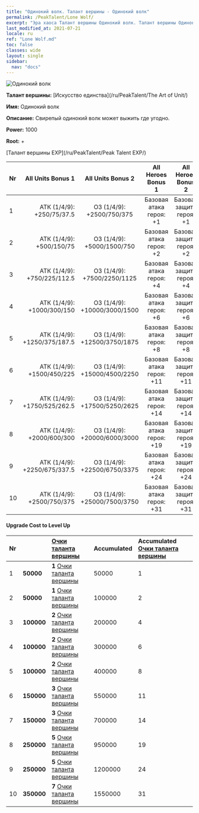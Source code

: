 ```yaml
---
title: "Одинокий волк. Талант вершины - Одинокий волк"
permalink: /PeakTalent/Lone Wolf/
excerpt: "Эра хаоса Талант вершины Одинокий волк. Талант вершины Одинокий волк. Одинокий волк"
last_modified_at: 2021-07-21
locale: ru
ref: "Lone Wolf.md"
toc: false
classes: wide
layout: single
sidebar:
  nav: "docs"
---
```


  ![Одинокий волк](/images/pt/talent_2001.png)

  **Талант вершины:** [Искусство единства](/ru/PeakTalent/The Art of Unit/)

  **Имя:** Одинокий волк

  **Описание:** Свирепый одинокий волк может выжить где угодно.

  **Power:** 1000

  **Root:** +

  [Талант вершины EXP](/ru/PeakTalent/Peak Talent EXP/)

  | Nr | All Units Bonus 1 | All Units Bonus 2 | All Heroes Bonus 1 | All Heroes Bonus 2 |
  |:---|--------------:|:-------------:|:-------------:|:-------------:|
  | 1 | АТК (1/4/9): +250/75/37.5 | ОЗ (1/4/9): +2500/750/375 | Базовая атака героя: +1 | Базовая защита героя: +1 |
  | 2 | АТК (1/4/9): +500/150/75 | ОЗ (1/4/9): +5000/1500/750 | Базовая атака героя: +2 | Базовая защита героя: +2 |
  | 3 | АТК (1/4/9): +750/225/112.5 | ОЗ (1/4/9): +7500/2250/1125 | Базовая атака героя: +4 | Базовая защита героя: +4 |
  | 4 | АТК (1/4/9): +1000/300/150 | ОЗ (1/4/9): +10000/3000/1500 | Базовая атака героя: +6 | Базовая защита героя: +6 |
  | 5 | АТК (1/4/9): +1250/375/187.5 | ОЗ (1/4/9): +12500/3750/1875 | Базовая атака героя: +8 | Базовая защита героя: +8 |
  | 6 | АТК (1/4/9): +1500/450/225 | ОЗ (1/4/9): +15000/4500/2250 | Базовая атака героя: +11 | Базовая защита героя: +11 |
  | 7 | АТК (1/4/9): +1750/525/262.5 | ОЗ (1/4/9): +17500/5250/2625 | Базовая атака героя: +14 | Базовая защита героя: +14 |
  | 8 | АТК (1/4/9): +2000/600/300 | ОЗ (1/4/9): +20000/6000/3000 | Базовая атака героя: +19 | Базовая защита героя: +19 |
  | 9 | АТК (1/4/9): +2250/675/337.5 | ОЗ (1/4/9): +22500/6750/3375 | Базовая атака героя: +24 | Базовая защита героя: +24 |
  | 10 | АТК (1/4/9): +2500/750/375 | ОЗ (1/4/9): +25000/7500/3750 | Базовая атака героя: +31 | Базовая защита героя: +31 |


#### Upgrade Cost to Level Up

  | Nr | <i class="fas fa-coins"/> | [Очки таланта вершины](/ItemsRU/con_934/) | Accumulated <i class="fas fa-coins"/> | Accumulated [Очки таланта вершины](/ItemsRU/con_934/) |
  |:---|:--------------|:-------------|:-------------|:-------------|
  | 1 | **50000** | **1** [Очки таланта вершины](/ItemsRU/con_934/) | 50000 | 1 |
  | 2 | **50000** | **1** [Очки таланта вершины](/ItemsRU/con_934/) | 100000 | 2 |
  | 3 | **100000** | **2** [Очки таланта вершины](/ItemsRU/con_934/) | 200000 | 4 |
  | 4 | **100000** | **2** [Очки таланта вершины](/ItemsRU/con_934/) | 300000 | 6 |
  | 5 | **100000** | **2** [Очки таланта вершины](/ItemsRU/con_934/) | 400000 | 8 |
  | 6 | **150000** | **3** [Очки таланта вершины](/ItemsRU/con_934/) | 550000 | 11 |
  | 7 | **150000** | **3** [Очки таланта вершины](/ItemsRU/con_934/) | 700000 | 14 |
  | 8 | **250000** | **5** [Очки таланта вершины](/ItemsRU/con_934/) | 950000 | 19 |
  | 9 | **250000** | **5** [Очки таланта вершины](/ItemsRU/con_934/) | 1200000 | 24 |
  | 10 | **350000** | **7** [Очки таланта вершины](/ItemsRU/con_934/) | 1550000 | 31 |
